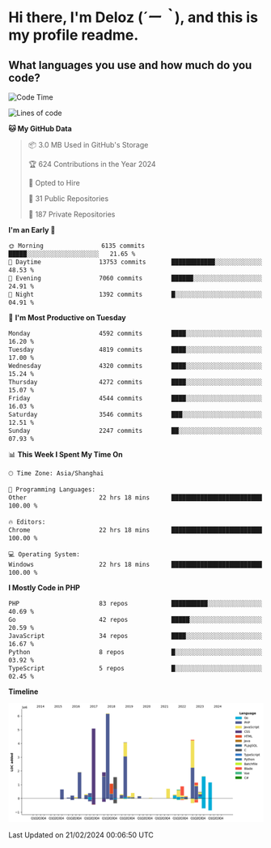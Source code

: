 # **Hi there, I'm Deloz (*´ー｀*), and this is my profile readme.**

## **What languages you use and how much do you code?**

<!--START_SECTION:waka-->
![Code Time](http://img.shields.io/badge/Code%20Time-3%2C339%20hrs%2050%20mins-blue)

![Lines of code](https://img.shields.io/badge/From%20Hello%20World%20I%27ve%20Written-35.7%20million%20lines%20of%20code-blue)

**🐱 My GitHub Data** 

> 📦 3.0 MB Used in GitHub's Storage 
 > 
> 🏆 624 Contributions in the Year 2024
 > 
> 💼 Opted to Hire
 > 
> 📜 31 Public Repositories 
 > 
> 🔑 187 Private Repositories 
 > 
**I'm an Early 🐤** 

```text
🌞 Morning                6135 commits        █████░░░░░░░░░░░░░░░░░░░░   21.65 % 
🌆 Daytime                13753 commits       ████████████░░░░░░░░░░░░░   48.53 % 
🌃 Evening                7060 commits        ██████░░░░░░░░░░░░░░░░░░░   24.91 % 
🌙 Night                  1392 commits        █░░░░░░░░░░░░░░░░░░░░░░░░   04.91 % 
```
📅 **I'm Most Productive on Tuesday** 

```text
Monday                   4592 commits        ████░░░░░░░░░░░░░░░░░░░░░   16.20 % 
Tuesday                  4819 commits        ████░░░░░░░░░░░░░░░░░░░░░   17.00 % 
Wednesday                4320 commits        ████░░░░░░░░░░░░░░░░░░░░░   15.24 % 
Thursday                 4272 commits        ████░░░░░░░░░░░░░░░░░░░░░   15.07 % 
Friday                   4544 commits        ████░░░░░░░░░░░░░░░░░░░░░   16.03 % 
Saturday                 3546 commits        ███░░░░░░░░░░░░░░░░░░░░░░   12.51 % 
Sunday                   2247 commits        ██░░░░░░░░░░░░░░░░░░░░░░░   07.93 % 
```


📊 **This Week I Spent My Time On** 

```text
🕑︎ Time Zone: Asia/Shanghai

💬 Programming Languages: 
Other                    22 hrs 18 mins      █████████████████████████   100.00 % 

🔥 Editors: 
Chrome                   22 hrs 18 mins      █████████████████████████   100.00 % 

💻 Operating System: 
Windows                  22 hrs 18 mins      █████████████████████████   100.00 % 
```

**I Mostly Code in PHP** 

```text
PHP                      83 repos            ██████████░░░░░░░░░░░░░░░   40.69 % 
Go                       42 repos            █████░░░░░░░░░░░░░░░░░░░░   20.59 % 
JavaScript               34 repos            ████░░░░░░░░░░░░░░░░░░░░░   16.67 % 
Python                   8 repos             █░░░░░░░░░░░░░░░░░░░░░░░░   03.92 % 
TypeScript               5 repos             █░░░░░░░░░░░░░░░░░░░░░░░░   02.45 % 
```



**Timeline**

![Lines of Code chart](https://raw.githubusercontent.com/deloz/deloz/main/assets/bar_graph.png)


 Last Updated on 21/02/2024 00:06:50 UTC
<!--END_SECTION:waka-->

